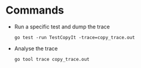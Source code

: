 <h1> Commands </h1>

<ul>
<li>
Run a specific test and dump the trace

```
go test -run TestCopyIt -trace=copy_trace.out
```
</li>
<li>
Analyse the trace

```
go tool trace copy_trace.out
```
</li>
</ul>